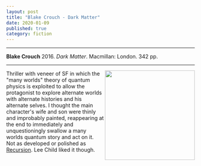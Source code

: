 ```yaml
---
layout: post
title: "Blake Crouch - Dark Matter"
date: 2020-01-09
published: true
category: fiction
---
```



***
<b>Blake Crouch</b> 2016. _Dark Matter_. Macmillan: London. 342 pp.

***

<img align="right" width="240" src="https://external-content.duckduckgo.com/iu/?u=https%3A%2F%2Fwww.scifinow.co.uk%2Fwp-content%2Fuploads%2F2016%2F08%2FDark-Matter-Blake-Crouch-616x948.jpg&f=1&nofb=1" alt="">  

Thriller with veneer of SF in which the "many worlds" theory of quantum physics is exploited to allow the protagonist to explore alternate worlds with alternate histories and his alternate selves.  I thought the main character's wife and son were thinly and improbably painted, reappearing at the end to immediately and unquestioningly swallow a many worlds quantum story and act on it.  Not as developed or polished as [Recursion](http://timeteam.github.io/fiction/2019/11/17/recursion.html). Lee Child liked it though.

